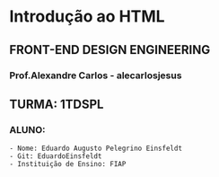 # Introdução ao HTML

## FRONT-END DESIGN ENGINEERING

### Prof.Alexandre Carlos - alecarlosjesus

## TURMA: 1TDSPL

### ALUNO:
```
- Nome: Eduardo Augusto Pelegrino Einsfeldt
- Git: EduardoEinsfeldt
- Instituição de Ensino: FIAP
```
